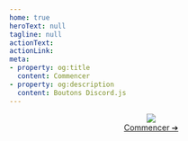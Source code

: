 ```yaml
---
home: true
heroText: null
tagline: null
actionText:
actionLink:
meta:
- property: og:title
  content: Commencer
- property: og:description
  content: Boutons Discord.js
---
```



<div align="center">
  <a href="https://www.npmjs.com/package/discord-buttons"><img src="https://cdn.discordapp.com/attachments/846455339419172874/848300816288055296/Main.png"></a>
  <div class="getstartedlink"><a href="/fr/documentation/#welcome">Commencer ➔</a></div>
</div>
